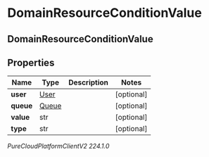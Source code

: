# DomainResourceConditionValue

## DomainResourceConditionValue

## Properties

|Name | Type | Description | Notes|
|------------ | ------------- | ------------- | -------------|
| **user** | [User](User) |  | [optional] |
| **queue** | [Queue](Queue) |  | [optional] |
| **value** | str |  | [optional] |
| **type** | str |  | [optional] |



_PureCloudPlatformClientV2 224.1.0_
